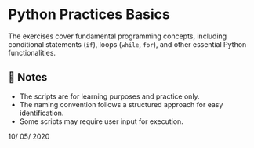 # Python Practices Basics

 The exercises cover fundamental programming concepts, including conditional statements (`if`), loops (`while`, `for`), and other essential Python functionalities.

## 📌 Notes
- The scripts are for learning purposes and practice only.
- The naming convention follows a structured approach for easy identification.
- Some scripts may require user input for execution.

10/ 05/ 2020
